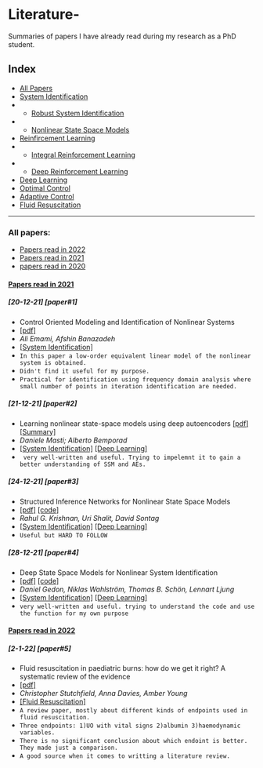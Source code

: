 # Literature-
Summaries of papers I have already read during my research as a PhD student.

## Index
- [All Papers](#all-papers)
- [System Identification](#system-identification)
- - [Robust System Identification](#robust-system-identification)
- - [Nonlinear State Space Models](#nonlinear-state-space-modles)
- [Reinfircement Learning](#reinforcement-learning)
- - [Integral Reinforcement Learning](#integral-reinforcement-learning)
- - [Deep Reinforcement Learning](#deep-reinforcement-learning)
- [Deep Learning](Deep-learning)
- [Optimal Control](#optimal-control)
- [Adaptive Control](#daptive-control)
- [Fluid Resuscitation](#fluid-resuscitation)

****

### All papers:

- [Papers read in 2022](#papers-read-in-2022)
- [Papers read in 2021](#papers-read-in-2021)
- [papers read in 2020](#papers-read-in-2020)

#### [Papers read in 2021](#papers-read-in-2021)

##### [20-12-21] [paper#1]
- Control Oriented Modeling and Identification of Nonlinear Systems
- [[pdf]](https://www.scientific.net/AMM.841.330)
- *Ali Emami,  Afshin Banazadeh*
- [[System Identification]](#system-identification)
- ```In this paper a low-order equivalent linear model of the nonlinear system is obtained.```
- ```Didn't find it useful for my purpose.```
- ```Practical for identification using frequency domain analysis where small number of points in iteration identification are needed.```

##### [21-12-21] [paper#2]
- Learning nonlinear state-space models using deep autoencoders
[[pdf]](https://ieeexplore.ieee.org/document/8619475) [[Summary]](https://github.com/elham24471/Literature-/blob/main/Summary%20of%20paper%231.pdf)
- *Daniele Masti; Alberto Bemporad*
- [[System Identification]](#system-identification) [[Deep Learning]](#deep-learning)
- ``` very well-written and useful. Trying to impelemnt it to gain a better understanding of SSM and AEs.```

##### [24-12-21] [paper#3]
- Structured Inference Networks for Nonlinear State Space Models
- [[pdf]](https://arxiv.org/abs/1609.09869) [[code]](https://github.com/clinicalml/structuredinference)
- *Rahul G. Krishnan, Uri Shalit, David Sontag*
- [[System Identification]](#system-identification) [[Deep Learning]](#deep-learning)
- ```Useful but HARD TO FOLLOW```

##### [28-12-21] [paper#4]
- Deep State Space Models for Nonlinear System Identification
- [[pdf]](https://arxiv.org/abs/2003.14162) [[code]](https://github.com/dgedon/DeepSSM_SysID)
- *Daniel Gedon, Niklas Wahlström, Thomas B. Schön, Lennart Ljung*
- [[System Identification]](#system-identification) [[Deep Learning]](#deep-learning)
- ```very well-written and useful. trying to understand the code and use the function for my own purpose```

#### [Papers read in 2022](#papers-read-in-2022)

##### [2-1-22] [paper#5]
- Fluid resuscitation in paediatric burns: how do we get it right? A systematic review of the evidence
- [[pdf]](https://pubmed.ncbi.nlm.nih.gov/30262511/)
- *Christopher Stutchfield, Anna Davies, Amber Young*
- [[Fluid Resuscitation]](#fluid-resuscitation)
- ```A review paper, mostly about different kinds of endpoints used in fluid resuscitation.```
- ```Three endpoints: 1)UO with vital signs 2)albumin 3)haemodynamic variables.```
- ```There is no significant conclusion about which endoint is better. They made just a comparison.```
- ```A good source when it comes to writting a literature review.```
